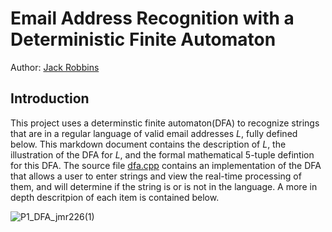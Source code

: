 # Email Address Recognition with a Deterministic Finite Automaton
Author: [Jack Robbins](https://www.github.com/jackr276)

## Introduction
This project uses a determinstic finite automaton(DFA) to recognize strings that are in a regular language of valid email addresses $L$, fully defined below. This markdown document contains the description of $L$, the illustration of the DFA for $L$, and the formal mathematical 5-tuple defintion for this DFA. The source file [dfa.cpp](https://github.com/jackr276/Email-Address-Recognition-with-a-Deterministic-Finite-Automaton/blob/main/src/dfa.cpp) contains an implementation of the DFA that allows a user to enter strings and view the real-time processing of them, and will determine if the string is or is not in the language. A more in depth descritpion of each item is contained below.



![P1_DFA_jmr226(1)](https://github.com/jackr276/Email-Address-Recognition-with-a-Discrete-Finite-Automaton/assets/113046361/ffc8d175-1cb0-408f-9b86-b69a530b3de4)
